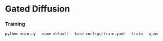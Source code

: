 # Gated Diffusion


### Training
```py
python main.py --name default --base configs/train.yaml --train --gpus 0,1,2,3,4,5,6,7
```
